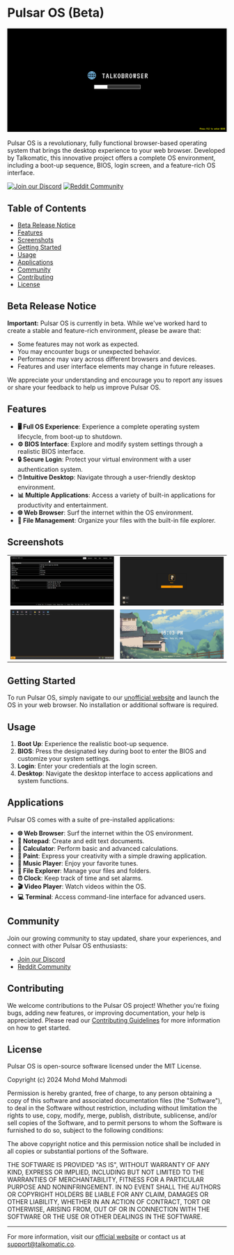 # Pulsar OS (Beta)

[![Boot Screen](https://github.com/MohdYahyaMahmodi/pulsar-os/raw/main/boot)](https://github.com/MohdYahyaMahmodi/pulsar-os/blob/main/boot)

Pulsar OS is a revolutionary, fully functional browser-based operating system that brings the desktop experience to your web browser. Developed by Talkomatic, this innovative project offers a complete OS environment, including a boot-up sequence, BIOS, login screen, and a feature-rich OS interface.

[![Join our Discord](https://img.shields.io/discord/YOUR_DISCORD_SERVER_ID?color=7289DA&logo=discord&logoColor=white)](https://discord.gg/BPjdh7cCnD)
[![Reddit Community](https://img.shields.io/reddit/subreddit-subscribers/talkomatic?style=social)](https://www.reddit.com/r/talkomatic/)

## Table of Contents
- [Beta Release Notice](#beta-release-notice)
- [Features](#features)
- [Screenshots](#screenshots)
- [Getting Started](#getting-started)
- [Usage](#usage)
- [Applications](#applications)
- [Community](#community)
- [Contributing](#contributing)
- [License](#license)

## Beta Release Notice

**Important:** Pulsar OS is currently in beta. While we've worked hard to create a stable and feature-rich environment, please be aware that:

- Some features may not work as expected.
- You may encounter bugs or unexpected behavior.
- Performance may vary across different browsers and devices.
- Features and user interface elements may change in future releases.

We appreciate your understanding and encourage you to report any issues or share your feedback to help us improve Pulsar OS.

## Features

- **🖥️ Full OS Experience**: Experience a complete operating system lifecycle, from boot-up to shutdown.
- **⚙️ BIOS Interface**: Explore and modify system settings through a realistic BIOS interface.
- **🔒 Secure Login**: Protect your virtual environment with a user authentication system.
- **🖱️ Intuitive Desktop**: Navigate through a user-friendly desktop environment.
- **📊 Multiple Applications**: Access a variety of built-in applications for productivity and entertainment.
- **🌐 Web Browser**: Surf the internet within the OS environment.
- **📁 File Management**: Organize your files with the built-in file explorer.

## Screenshots

<table>
  <tr>
    <td><img src="https://github.com/MohdYahyaMahmodi/pulsar-os/raw/main/bios" alt="BIOS Screen" width="400"/></td>
    <td><img src="https://github.com/MohdYahyaMahmodi/pulsar-os/raw/main/account-login" alt="Login Screen" width="400"/></td>
  </tr>
  <tr>
    <td><img src="https://github.com/MohdYahyaMahmodi/pulsar-os/raw/main/os" alt="OS Desktop" width="400"/></td>
    <td><img src="https://github.com/MohdYahyaMahmodi/pulsar-os/raw/main/cover" alt="Cover Image" width="400"/></td>
  </tr>
</table>

## Getting Started

To run Pulsar OS, simply navigate to our [unofficial website](https://pulsar-os.netlify.app/) and launch the OS in your web browser. No installation or additional software is required.

## Usage

1. **Boot Up**: Experience the realistic boot-up sequence.
2. **BIOS**: Press the designated key during boot to enter the BIOS and customize your system settings.
3. **Login**: Enter your credentials at the login screen.
4. **Desktop**: Navigate the desktop interface to access applications and system functions.

## Applications

Pulsar OS comes with a suite of pre-installed applications:

- **🌐 Web Browser**: Surf the internet within the OS environment.
- **📝 Notepad**: Create and edit text documents.
- **🧮 Calculator**: Perform basic and advanced calculations.
- **🎨 Paint**: Express your creativity with a simple drawing application.
- **🎵 Music Player**: Enjoy your favorite tunes.
- **📁 File Explorer**: Manage your files and folders.
- **⏰ Clock**: Keep track of time and set alarms.
- **🎬 Video Player**: Watch videos within the OS.
- **💻 Terminal**: Access command-line interface for advanced users.

## Community

Join our growing community to stay updated, share your experiences, and connect with other Pulsar OS enthusiasts:

- [Join our Discord](https://discord.gg/AY7Bk6zgze)
- [Reddit Community](https://www.reddit.com/r/talkomatic/)

## Contributing

We welcome contributions to the Pulsar OS project! Whether you're fixing bugs, adding new features, or improving documentation, your help is appreciated. Please read our [Contributing Guidelines](CONTRIBUTING.md) for more information on how to get started.

## License

Pulsar OS is open-source software licensed under the MIT License.

Copyright (c) 2024 Mohd Mohd Mahmodi

Permission is hereby granted, free of charge, to any person obtaining a copy of this software and associated documentation files (the "Software"), to deal in the Software without restriction, including without limitation the rights to use, copy, modify, merge, publish, distribute, sublicense, and/or sell copies of the Software, and to permit persons to whom the Software is furnished to do so, subject to the following conditions:

The above copyright notice and this permission notice shall be included in all copies or substantial portions of the Software.

THE SOFTWARE IS PROVIDED "AS IS", WITHOUT WARRANTY OF ANY KIND, EXPRESS OR IMPLIED, INCLUDING BUT NOT LIMITED TO THE WARRANTIES OF MERCHANTABILITY, FITNESS FOR A PARTICULAR PURPOSE AND NONINFRINGEMENT. IN NO EVENT SHALL THE AUTHORS OR COPYRIGHT HOLDERS BE LIABLE FOR ANY CLAIM, DAMAGES OR OTHER LIABILITY, WHETHER IN AN ACTION OF CONTRACT, TORT OR OTHERWISE, ARISING FROM, OUT OF OR IN CONNECTION WITH THE SOFTWARE OR THE USE OR OTHER DEALINGS IN THE SOFTWARE.

---

For more information, visit our [official website](https://mohdyahyamahmodi.github.io/pulsar-os/) or contact us at [support@talkomatic.co](mailto:support@talkomatic.co).

